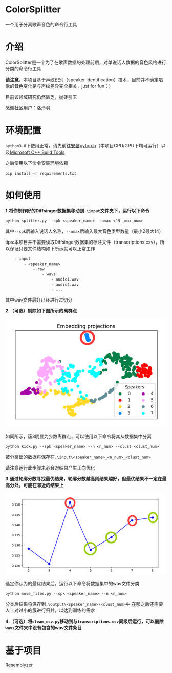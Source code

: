 # ColorSplitter

一个用于分离歌声音色的命令行工具

# 介绍

ColorSplitter是一个为了在歌声数据的处理前期，对单说话人数据的音色风格进行分类的命令行工具

**请注意**，本项目基于声纹识别（speaker identification）技术，目前并不确定唱歌的音色变化是与声纹差异完全相关，just for fun：)

目前该领域研究仍然匮乏，抛砖引玉

感谢社区用户：洛泠羽

# 环境配置

`python3.8`下使用正常，请先前往[安装pytorch](https://pytorch.org/)（本项目CPU/GPU下均可运行）以及[Microsoft C++ Build Tools](https://visualstudio.microsoft.com/visual-cpp-build-tools/)

之后使用以下命令安装环境依赖

```
pip install -r requirements.txt
```

# 如何使用

**1.将你制作好的Diffsinger数据集移动到`.\input`文件夹下，运行以下命令**

```
python splitter.py --spk <speaker_name> --nmax <'N'_max_num>
```

其中`--spk`后输入说话人名称，`--nmax`后输入最大音色类型数量（最小2最大14）

tips:本项目并不需要读取Diffsinger数据集的标注文件（transcriptions.csv），所以保证只要文件结构如下所示就可以正常工作
```
    - input
        - <speaker_name>
            - raw
                - wavs
                    - audio1.wav
                    - audio2.wav
                    - ...
```
其中wav文件最好已经进行过切分

**2.（可选）剔除如下图所示的离群点**

![kick](IMG/{68AAFB0D-E298-4087-B041-3593260314AC}.png)

如同所示，簇3明显为少数离群点，可以使用以下命令将其从数据集中分离
```
python kick.py --spk <speaker_name> --n <n_num> --clust <clust_num>
```
被分离出的数据将保存在`.\input\<speaker_name>_<n_num>_<clust_num>`

请注意运行此步骤未必会对结果产生正向优化

**3.通过轮廓分数寻找最优结果，轮廓分数越高则结果越好，但最优结果不一定在最高分处，可能在邻近的结果上**

![scores](IMG/{6BDE2B2B-3C7A-4de5-90E8-C55DB1FC18C0}.png)

选定你认为的最优结果后，运行以下命令将数据集中的wav文件分类
```
python move_files.py --spk <speaker_name> --n <n_num>
```
分类后结果将保存到`.\output\<speaker_name>\<clust_num>`中
在那之后还需要人工对过小的簇进行归并，以达到训练的需求

**4.（可选）将`clean_csv.py`移动到与`transcriptions.csv`同级后运行，可以删除`wavs`文件夹中没有包含的wav文件条目**

# 基于项目

[Resemblyzer](https://github.com/resemble-ai/Resemblyzer/)
